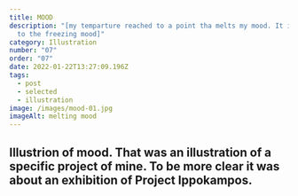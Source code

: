 ```yaml
---
title: MOOD
description: "[my temparture reached to a point tha melts my mood. It is equal
  to the freezing mood]"
category: Illustration
number: "07"
order: "07"
date: 2022-01-22T13:27:09.196Z
tags:
  - post
  - selected
  - illustration
image: /images/mood-01.jpg
imageAlt: melting mood
---
```

## Illustrion of mood. That was an illustration of a specific project of mine. To be more clear it was about an exhibition of Project Ippokampos.
